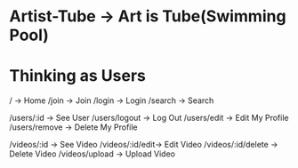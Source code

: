 # Artist-Tube -> Art is Tube(Swimming Pool)

# Thinking as Users

/ -> Home
/join -> Join
/login -> Login
/search -> Search

/users/:id -> See User
/users/logout -> Log Out
/users/edit -> Edit My Profile
/users/remove -> Delete My Profile

/videos/:id -> See Video
/videos/:id/edit-> Edit Video
/videos/:id/delete -> Delete Video
/videos/upload -> Upload Video
